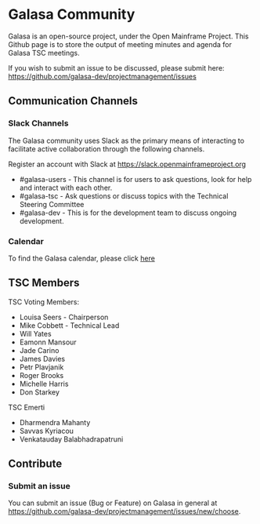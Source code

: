# Galasa Community

Galasa is an open-source project, under the Open Mainframe Project. This Github page is to store the output of meeting minutes and agenda for Galasa TSC meetings.

If you wish to submit an issue to be discussed, please submit here: https://github.com/galasa-dev/projectmanagement/issues

## Communication Channels

### Slack Channels

The Galasa community uses Slack as the primary means of interacting to facilitate active collaboration through the following channels.

Register an account with Slack at https://slack.openmainframeproject.org

* \#galasa-users - This channel is for users to ask questions, look for help and interact with each other.
* \#galasa-tsc - Ask questions or discuss topics with the Technical Steering Committee
* \#galasa-dev - This is for the development team to discuss ongoing development.

### Calendar

To find the Galasa calendar, please click [here](https://lists.openmainframeproject.org/g/galasa-discussion/calendar)

## TSC Members

TSC Voting Members:
- Louisa Seers - Chairperson
- Mike Cobbett - Technical Lead
- Will Yates
- Eamonn Mansour
- Jade Carino
- James Davies
- Petr Plavjanik
- Roger Brooks
- Michelle Harris
- Don Starkey

TSC Emerti
- Dharmendra Mahanty
- Savvas Kyriacou
- Venkatauday Balabhadrapatruni

## Contribute

### Submit an issue

You can submit an issue (Bug or Feature) on Galasa in general at https://github.com/galasa-dev/projectmanagement/issues/new/choose.

